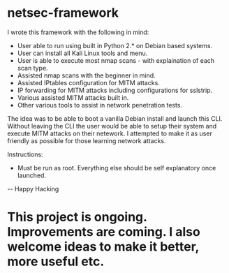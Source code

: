 # netsec-framework

I wrote this framework with the following in mind:

- User able to run using built in Python 2.* on Debian based systems.
- User can install all Kali Linux tools and menu.
- User is able to execute most nmap scans - with explaination of each scan type.
- Assisted nmap scans with the beginner in mind.
- Assisted IPtables configuration for MITM attacks.
- IP forwarding for MITM attacks including configurations for sslstrip.
- Various assisted MITM attacks built in.
- Other various tools to assist in network penetration tests.


The idea was to be able to boot a vanilla Debian install and launch this CLI. 
Without leaving the CLI the user would be able to setup their system and execute MITM attacks on their netework. 
I attempted to make it as user friendly as possible for those learning network attacks.

Instructions:
- Must be run as root. Everything else should be self explanatory once launched. 

-- Happy Hacking


This project is ongoing. Improvements are coming. I also welcome ideas to make it better, more useful etc.
=======
